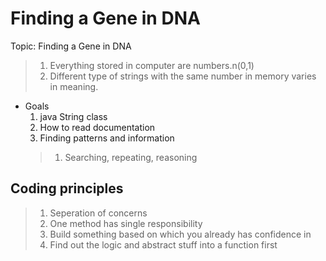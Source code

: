 # Finding a Gene in DNA

Topic: Finding a Gene in DNA


>1. Everything stored in computer are numbers.n(0,1)
>2. Different type of strings with the same number in memory varies in meaning.

- Goals
  1. java String class
  2. How to read documentation
  3. Finding patterns and information
    >1. Searching, repeating, reasoning

## Coding principles

>1. Seperation of concerns
>2. One method has single responsibility
>3. Build something based on which you already has confidence in
>4. Find out the logic and abstract stuff into a function first